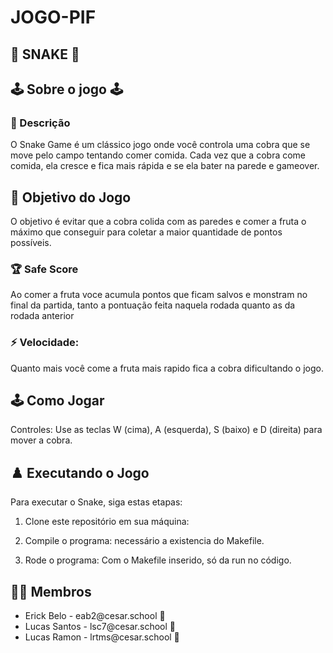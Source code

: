 # JOGO-PIF 

## 🐍 SNAKE 🐍

## 🕹 Sobre o jogo 🕹 

### 📄 Descrição

O Snake Game é um clássico jogo onde você controla uma cobra que se move pelo campo tentando comer comida. Cada vez que a cobra come comida, ela cresce e fica mais rápida e se ela bater na parede e gameover.

## 🎯 Objetivo do Jogo

O objetivo é evitar que a cobra colida com as paredes e comer a fruta o máximo que conseguir para coletar a maior quantidade de pontos possíveis.

### 🏆 Safe Score
Ao comer a fruta voce acumula pontos que ficam salvos e monstram no final da partida, tanto a pontuação feita naquela rodada quanto as da rodada anterior

### ⚡️ Velocidade:
Quanto mais você come a fruta mais rapido fica a cobra dificultando o jogo. 

## 🕹️ Como Jogar
Controles: Use as teclas W (cima), A (esquerda), S (baixo) e D (direita) para mover a cobra.


## ♟️ Executando o Jogo

Para executar o Snake, siga estas etapas:

1. Clone este repositório em sua máquina:
   

3. Compile o programa:
   necessário a existencia do Makefile.

4. Rode o programa:
   Com o Makefile inserido, só da run no código.

## 👩‍💻 Membros

<ul>
  <li>
    <a >Erick Belo - 
    eab2@cesar.school 📩
  </li>
  <li>
    <a > Lucas Santos -
    lsc7@cesar.school 📩
  </li>
  <li>
    <a > Lucas Ramon -
    lrtms@cesar.school 📩
  </li>
</ul>

